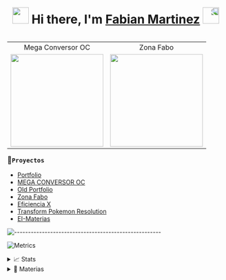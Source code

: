<h1 align="center"><img src="https://media.giphy.com/media/SUDr9512mOzZrAbMcv/giphy.gif" height="38" /> Hi there, I'm <a href="https://fabian-martinez1.github.io/" target="_blank">Fabian Martinez</a>
 <img style="transform:scaleX(-1);" src="https://media.giphy.com/media/J5dm29T4xgwyEnUYYc/giphy.gif" height="38" /></h1>

<table align="right">
<tr>
<td>  <div align="center">Mega Conversor OC</div> </td> <td> <div align="center" >Zona Fabo</div> </td>
</tr>

 <tr>
<td> <a href="https://fabian-martinez1.github.io/Mega-Conversor-OC/"><img src="./Mega_Conversor_OC.gif" width="215 " height="215" /></a> </td> <td><a href="https://zonafabo.github.io/"><img src="./Zona_Fabo.gif" width="215 " height="215"/></a> </td>
</tr>
 
</table>

### 📌```Proyectos``` 
- <a href='https://fabian-martinez1.github.io/' target='_blank'>Portfolio</a> 
- <a href='https://fabian-martinez1.github.io/Mega-Conversor-OC/' target='_blank'>MEGA CONVERSOR OC</a> 
- <a href='https://fabian-martinez1.github.io/Old_Portfolio/' target='_blank'>Old Portfolio</a> 
- <a href='https://zonafabo.github.io/' target='_blank'>Zona Fabo</a> 
- <a href='https://fabian-martinez1.github.io/Efficiency_X/' target='_blank'>Eficiencia X</a> 
- <a href='https://fabian-martinez1.github.io/Transform-Pokemon-Resolution/' target='_blank'>Transform Pokemon Resolution</a> 
- <a href='https://mith-arg.github.io/EI-Materias-Web/aboutme/' target='_blank'>EI-Materias</a>



![-----------------------------------------------------](https://raw.githubusercontent.com/andreasbm/readme/master/assets/lines/rainbow.png)

![Metrics](https://metrics.lecoq.io/Fabian-Martinez1?template=classic&base.header=0&base.activity=0&base.community=0&base.repositories=0&base.metadata=0&people=1&people.limit=24&people.identicons=false&people.identicons.hide=false&people.size=28&people.types=followers%2C%20following&people.shuffle=false&config.timezone=Asia%2FShanghai)

<details> <summary>📈 Stats</summary>

 <br>
 
 <a align="center" href="https://github.com/Fabian-Fartinez1/github-readme-stats"><img alt="Fabian-Martinez1's Github Stats" src="https://denvercoder1-github-readme-stats.vercel.app/api/?username=Fabian-Martinez1&show_icons=true&count_private=true&theme=react&hide_border=true&bg_color=1F222E&title_color=0176FF&icon_color=F8D866" height="192px"/></a>
  <a align="center" href="https://github.com/Fabian-Fartinez1/github-readme-stats"><img alt="Fabian-Martinez's Top Languages" src="https://github-readme-stats.vercel.app/api/top-langs/?username=Fabian-Martinez1&langs_count=8&layout=compact&theme=react&hide_border=true&bg_color=1F222E&title_color=0176FF&icon_color=F8D866&hide=Jupyter%20Notebook" height="192px"/></a>

</details>

<details><summary>📘 Materias</summary>

 <br>
 
   <a href="https://github.com/Fabian-Martinez1/FOD"><img width="263" src="https://denvercoder1-github-readme-stats.vercel.app/api/pin/?username=Fabian-Martinez1&repo=FOD&theme=react&bg_color=1F222E&title_color=00000&icon_color=F8D866&hide_border=true&show_icons=false" alt="dice-roll-albert-ext"></a>
  <a href="https://github.com/Fabian-Martinez1/AyED"><img width="263" src="https://denvercoder1-github-readme-stats.vercel.app/api/pin/?username=Fabian-Martinez1&repo=ayed&theme=react&bg_color=1F222E&title_color=00000&icon_color=F8D866&hide_border=true&show_icons=false" alt="readme-typing-svg"></a>
  <a href="https://github.com/Fabian-Martinez1/Seminario-de-Lenguajes-Python"><img width="263" src="https://denvercoder1-github-readme-stats.vercel.app/api/pin/?username=Fabian-Martinez1&repo=Seminario-de-Lenguajes-Python&theme=react&bg_color=1F222E&title_color=00000&icon_color=F8D866&hide_border=true&show_icons=false" alt="custom-icon-badges"></a>
  <a href="https://github.com/Fabian-Martinez1/EPA"><img width="263" src="https://denvercoder1-github-readme-stats.vercel.app/api/pin/?username=Fabian-Martinez1&repo=EPA&theme=react&bg_color=1F222E&title_color=00000&icon_color=F8D866&hide_border=true&show_icons=false" alt="dice-roll-albert-ext"></a>
  <a href="https://github.com/Fabian-Martinez1/CADP"><img width="263" src="https://denvercoder1-github-readme-stats.vercel.app/api/pin/?username=Fabian-Martinez1&repo=CADP&theme=react&bg_color=1F222E&title_color=00000&icon_color=F8D866&hide_border=true&show_icons=false" alt="readme-typing-svg"></a>
  <a href="https://github.com/Fabian-Martinez1/Taller-de-Programacion"><img width="263" src="https://denvercoder1-github-readme-stats.vercel.app/api/pin/?username=Fabian-Martinez1&repo=Taller-de-Programacion&theme=react&bg_color=1F222E&title_color=00000&icon_color=F8D866&hide_border=true&show_icons=false" alt="custom-icon-badges"></a>
  <a href="https://github.com/Fabian-Martinez1/OC"><img width="263" src="https://denvercoder1-github-readme-stats.vercel.app/api/pin/?username=Fabian-Martinez1&repo=OC&theme=react&bg_color=1F222E&title_color=00000&icon_color=F8D866&hide_border=true&show_icons=false" alt="dice-roll-albert-ext"></a>
  <a href="https://github.com/Fabian-Martinez1/Arquitectura-de-Computadoras"><img width="263" src="https://denvercoder1-github-readme-stats.vercel.app/api/pin/?username=Fabian-Martinez1&repo=Arquitectura-de-Computadoras&theme=react&bg_color=1F222E&title_color=00000&icon_color=F8D866&hide_border=true&show_icons=false" alt="readme-typing-svg"></a>

</details>
